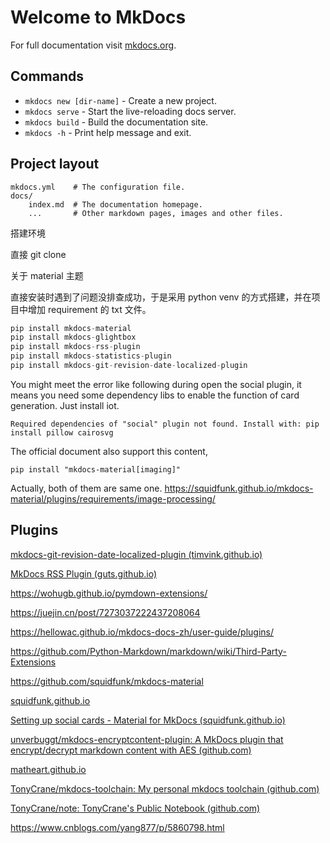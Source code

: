 # Welcome to MkDocs

For full documentation visit [mkdocs.org](https://www.mkdocs.org).

## Commands

* `mkdocs new [dir-name]` - Create a new project.
* `mkdocs serve` - Start the live-reloading docs server.
* `mkdocs build` - Build the documentation site.
* `mkdocs -h` - Print help message and exit.

## Project layout

    mkdocs.yml    # The configuration file.
    docs/
        index.md  # The documentation homepage.
        ...       # Other markdown pages, images and other files.



搭建环境

直接 git clone

关于 material 主题

直接安装时遇到了问题没排查成功，于是采用 python venv 的方式搭建，并在项目中增加 requirement 的 txt 文件。

```python
pip install mkdocs-material
pip install mkdocs-glightbox
pip install mkdocs-rss-plugin
pip install mkdocs-statistics-plugin
pip install mkdocs-git-revision-date-localized-plugin
```

You might meet the error like following during open the social plugin, it means you need some dependency libs to enable the function of card generation. Just install iot.
```shell
Required dependencies of "social" plugin not found. Install with: pip install pillow cairosvg
```

The official document also support this content,
```shell
pip install "mkdocs-material[imaging]"
```
Actually, both of them are same one.
https://squidfunk.github.io/mkdocs-material/plugins/requirements/image-processing/


## Plugins

[mkdocs-git-revision-date-localized-plugin (timvink.github.io)](https://timvink.github.io/mkdocs-git-revision-date-localized-plugin/index.html)

[MkDocs RSS Plugin (guts.github.io)](https://guts.github.io/mkdocs-rss-plugin/)

https://wohugb.github.io/pymdown-extensions/

https://juejin.cn/post/7273037222437208064

https://hellowac.github.io/mkdocs-docs-zh/user-guide/plugins/

https://github.com/Python-Markdown/markdown/wiki/Third-Party-Extensions

https://github.com/squidfunk/mkdocs-material

[squidfunk.github.io](https://squidfunk.github.io/mkdocs-material/)

[Setting up social cards - Material for MkDocs (squidfunk.github.io)](https://squidfunk.github.io/mkdocs-material/setup/setting-up-social-cards/)

[unverbuggt/mkdocs-encryptcontent-plugin: A MkDocs plugin that encrypt/decrypt markdown content with AES (github.com)](https://github.com/unverbuggt/mkdocs-encryptcontent-plugin)

[matheart.github.io](https://matheart.github.io/matheart-note/cs/markdown/)

[TonyCrane/mkdocs-toolchain: My personal mkdocs toolchain (github.com)](https://github.com/TonyCrane/mkdocs-toolchain)

[TonyCrane/note: TonyCrane's Public Notebook (github.com)](https://github.com/TonyCrane/note)

https://www.cnblogs.com/yang877/p/5860798.html